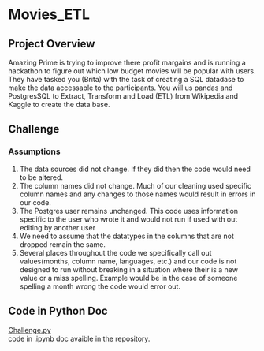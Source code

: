 # Movies_ETL
## Project Overview
Amazing Prime is trying to improve there profit margains and is running a hackathon to figure out which low budget movies will be popular with users.  They have tasked you (Brita) with the task of creating a SQL datadase to make the data accessable to the participants.  You will us pandas and PostgresSQL to Extract, Transform and Load (ETL) from Wikipedia and Kaggle to create the data base.
## Challenge
### Assumptions
1.  The data sources did not change.  If they did then the code would need to be altered.<br/>
2.  The column names did not change.  Much of our cleaning used specific column names and any changes to those names would result in errors in our code.<br/>
3.  The Postgres user remains unchanged.  This code uses information specific to the user who wrote it and would not run if used with out editing by another user<br/>
4.  We need to assume that the datatypes in the columns that are not dropped remain the same.<br/>
5.  Several places throughout the code we specifically call out values(months, column name, languages, etc.) and our code is not designed to run without breaking in a situation where their is a new value or a miss spelling.  Example would be in the case of someone spelling a month wrong the code would error out.
## Code in Python Doc
[Challenge.py](https://github.com/RudyR32/Movies_ETL/blob/master/challenge.py)<br/>
code in .ipynb doc avaible in the repository.
